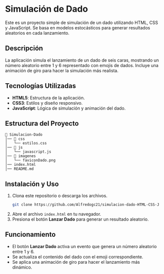 # Simulación de Dado

Este es un proyecto simple de simulación de un dado utilizando HTML, CSS y JavaScript. Se basa en modelos estocásticos para generar resultados aleatorios en cada lanzamiento.

## Descripción

La aplicación simula el lanzamiento de un dado de seis caras, mostrando un número aleatorio entre 1 y 6 representado con emojis de dados. Incluye una animación de giro para hacer la simulación más realista.

## Tecnologías Utilizadas

- **HTML5**: Estructura de la aplicación.
- **CSS3**: Estilos y diseño responsivo.
- **JavaScript**: Lógica de simulación y animación del dado.

## Estructura del Proyecto

```
📂 Simulacion-Dado
│── 📂 css
│   └── estilos.css
│── 📂 js
│   └── javascript.js
│── 📂 imagenes
│   └── faviconDado.png
│── index.html
│── README.md
```

## Instalación y Uso

1. Clona este repositorio o descarga los archivos.
   ```sh
   git clone https://github.com/Alfredogc21/simulacion-dado-HTML-CSS-JS.git
   ```
2. Abre el archivo `index.html` en tu navegador.
3. Presiona el botón **Lanzar Dado** para generar un resultado aleatorio.

## Funcionamiento

- El botón **Lanzar Dado** activa un evento que genera un número aleatorio entre 1 y 6.
- Se actualiza el contenido del dado con el emoji correspondiente.
- Se aplica una animación de giro para hacer el lanzamiento más dinámico.

